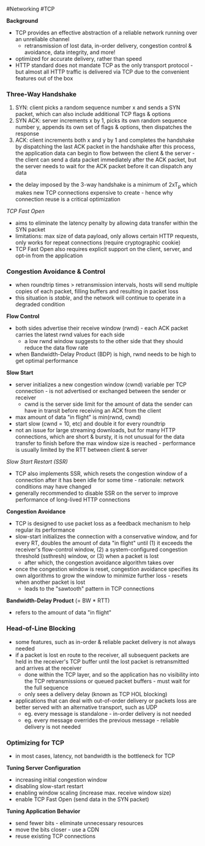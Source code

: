 #Networking #TCP

**Background**
- TCP provides an effective abstraction of a reliable network running over an unreliable channel
	- retransmission of lost data, in-order delivery, congestion control & avoidance, data integrity, and more!
- optimized for accurate delivery, rather than speed
- HTTP standard does not mandate TCP as the only transport protocol - but almost all HTTP traffic is delivered via TCP due to the convenient features out of the box
### Three-Way Handshake
1. SYN: client picks a random sequence number x and sends a SYN packet, which can also include additional TCP flags & options
2. SYN ACK: server increments x by 1, picks its own random sequence number y, appends its own set of flags & options, then dispatches the response
3. ACK: client increments both x and y by 1 and completes the handshake by dispatching the last ACK packet in the handshake
after this process, the application data can begin to flow between the client & the server - the client can send a data packet immediately after the ACK packet, but the server needs to wait for the ACK packet before it can dispatch any data

- the delay imposed by the 3-way handshake is a minimum of 2xT<sub>p</sub> which makes new TCP connections expensive to create - hence why connection reuse is a critical optimization

*TCP Fast Open*
- aims to eliminate the latency penalty by allowing data transfer within the SYN packet
- limitations: max size of data payload, only allows certain HTTP requests, only works for repeat connections (require cryptographic cookie)
- TCP Fast Open also requires explicit support on the client, server, and opt-in from the application

### Congestion Avoidance & Control
- when roundtrip times > retransmission intervals, hosts will send multiple copies of each packet, filling buffers and resulting in packet loss
- this situation is *stable*, and the network will continue to operate in a degraded condition

**Flow Control**
- both sides advertise their receive window (rwnd) - each ACK packet carries the latest rwnd values for each side
	- a low rwnd window suggests to the other side that they should reduce the data flow rate
- when Bandwidth-Delay Product (BDP) is high, rwnd needs to be high to get optimal performance

**Slow Start**
- server initializes a new congestion window (cwnd) variable per TCP connection - is not advertised or exchanged between the sender or receiver
	- cwnd is the server side limit for the amount of data the sender can have in transit before receiving an ACK from the client
- max amount of data "in flight" is min(rwnd, cwnd)
- start slow (cwnd = 10, etc) and double it for every roundtrip
- not an issue for large streaming downloads, but for many HTTP connections, which are short & bursty, it is not unusual for the data transfer to finish before the max window size is reached - performance is usually limited by the RTT between client & server

 *Slow Start Restart (SSR)*
 - TCP also implements SSR, which resets the congestion window of a connection after it has been idle for some time - rationale: network conditions may have changed
 - generally recommended to disable SSR on the server to improve performance of long-lived HTTP connections

**Congestion Avoidance**
- TCP is designed to use packet loss as a feedback mechanism to help regular its performance
- slow-start initializes the connection with a conservative window, and for every RT, doubles the amount of data "in flight" until (1) it exceeds the receiver's flow-control window, (2) a system-configured congestion threshold (ssthresh) window, or (3) when a packet is lost
	- after which, the congestion avoidance algorithm takes over
- once the congestion window is reset, congestion avoidance specifies its own algorithms to grow the window to minimize further loss - resets when another packet is lost
	- leads to the "sawtooth" pattern in TCP connections

**Bandwidth-Delay Product** (= BW * RTT)
- refers to the amount of data "in flight"

### Head-of-Line Blocking
- some features, such as in-order & reliable packet delivery is not always needed
- if a packet is lost en route to the receiver, all subsequent packets are held in the receiver's TCP buffer until the lost packet is retransmitted and arrives at the receiver
	- done within the TCP layer, and so the application has no visibility into the TCP retransmissions or queued packet buffers - must wait for the full sequence
	- only sees a delivery delay (known as TCP HOL blocking)
- applications that can deal with out-of-order delivery or packets loss are better served with an alternative transport, such as UDP
	- eg. every message is standalone - in-order delivery is not needed
	- eg. every message overrides the previous message - reliable delivery is not needed

### Optimizing for TCP
- in most cases, latency, not bandwidth is the bottleneck for TCP

**Tuning Server Configuration**
- increasing initial congestion window
- disabling slow-start restart
- enabling window scaling (increase max. receive window size)
- enable TCP Fast Open (send data in the SYN packet)

**Tuning Application Behavior**
- send fewer bits - eliminate unnecessary resources
- move the bits closer - use a CDN
- reuse existing TCP connections

